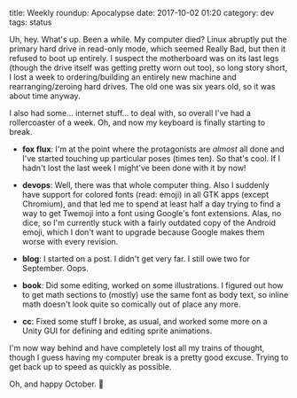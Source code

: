 title: Weekly roundup: Apocalypse
date: 2017-10-02 01:20
category: dev
tags: status

Uh, hey.  What's up.  Been a while.  My computer died?  Linux abruptly put the primary hard drive in read-only mode, which seemed Really Bad, but then it refused to boot up entirely.  I suspect the motherboard was on its last legs (though the drive itself was getting pretty worn out too), so long story short, I lost a week to ordering/building an entirely new machine and rearranging/zeroing hard drives.  The old one was six years old, so it was about time anyway.

I also had some...  internet stuff...  to deal with, so overall I've had a rollercoaster of a week.  Oh, and now my keyboard is finally starting to break.

- **fox flux**: I'm at the point where the protagonists are _almost_ all done and I've started touching up particular poses (times ten).  So that's cool.  If I hadn't lost the last week I might've been done with it by now!

- **devops**: Well, there was that whole computer thing.  Also I suddenly have support for colored fonts (read: emoji) in all GTK apps (except Chromium), and that led me to spend at least half a day trying to find a way to get Twemoji into a font using Google's font extensions.  Alas, no dice, so I'm currently stuck with a fairly outdated copy of the Android emoji, which I don't want to upgrade because Google makes them worse with every revision.

- **blog**: I started on a post.  I didn't get very far.  I still owe two for September.  Oops.

- **book**: Did some editing, worked on some illustrations.  I figured out how to get math sections to (mostly) use the same font as body text, so inline math doesn't look quite so comically out of place any more.

- **cc**: Fixed some stuff I broke, as usual, and worked some more on a Unity GUI for defining and editing sprite animations.

I'm now way behind and have completely lost all my trains of thought, though I guess having my computer break is a pretty good excuse.  Trying to get back up to speed as quickly as possible.

Oh, and happy October.  🎃

